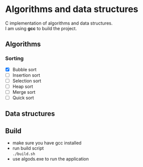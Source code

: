 # Algorithms and data structures

C implementation of algorithms and data structures.  
I am using __gcc__ to build the project.

## Algorithms

### Sorting
- [x] Bubble sort
- [ ] Insertion sort
- [ ] Selection sort
- [ ] Heap sort
- [ ] Merge sort
- [ ] Quick sort

## Data structures

## Build
- make sure you have gcc installed
- run build script  
`./build.sh`
- use algods.exe to run the application